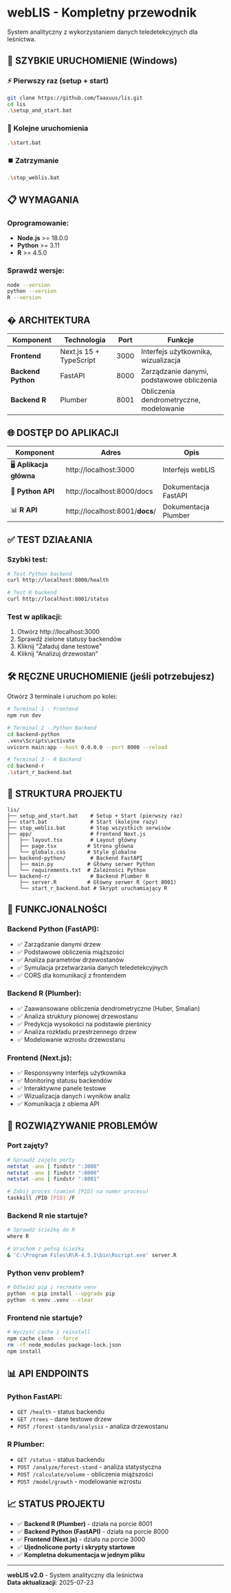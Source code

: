 # webLIS - Kompletny przewodnik

System analityczny z wykorzystaniem danych teledetekcyjnych dla leśnictwa.

## 🚀 SZYBKIE URUCHOMIENIE (Windows)

### ⚡ Pierwszy raz (setup + start)

```bash
git clone https://github.com/Taaxuus/lis.git
cd lis
.\setup_and_start.bat
```

### 🔄 Kolejne uruchomienia

```bash
.\start.bat
```

### ⏹️ Zatrzymanie

```bash
.\stop_weblis.bat
```

## 📋 WYMAGANIA

### Oprogramowanie:

- **Node.js** >= 18.0.0
- **Python** >= 3.11
- **R** >= 4.5.0

### Sprawdź wersje:

```bash
node --version
python --version
R --version
```

## �️ ARCHITEKTURA

| Komponent          | Technologia             | Port | Funkcje                                   |
| ------------------ | ----------------------- | ---- | ----------------------------------------- |
| **Frontend**       | Next.js 15 + TypeScript | 3000 | Interfejs użytkownika, wizualizacja       |
| **Backend Python** | FastAPI                 | 8000 | Zarządzanie danymi, podstawowe obliczenia |
| **Backend R**      | Plumber                 | 8001 | Obliczenia dendrometryczne, modelowanie   |

## 🌐 DOSTĘP DO APLIKACJI

| Komponent               | Adres                           | Opis                 |
| ----------------------- | ------------------------------- | -------------------- |
| 🖥️ **Aplikacja główna** | http://localhost:3000           | Interfejs webLIS     |
| 🐍 **Python API**       | http://localhost:8000/docs      | Dokumentacja FastAPI |
| 📊 **R API**            | http://localhost:8001/**docs**/ | Dokumentacja Plumber |

## ✅ TEST DZIAŁANIA

### Szybki test:

```bash
# Test Python backend
curl http://localhost:8000/health

# Test R backend
curl http://localhost:8001/status
```

### Test w aplikacji:

1. Otwórz http://localhost:3000
2. Sprawdź zielone statusy backendów
3. Kliknij "Załaduj dane testowe"
4. Kliknij "Analizuj drzewostan"

## 🛠️ RĘCZNE URUCHOMIENIE (jeśli potrzebujesz)

Otwórz 3 terminale i uruchom po kolei:

```bash
# Terminal 1 - Frontend
npm run dev

# Terminal 2 - Python Backend
cd backend-python
.venv\Scripts\activate
uvicorn main:app --host 0.0.0.0 --port 8000 --reload

# Terminal 3 - R Backend
cd backend-r
.\start_r_backend.bat
```

## 📁 STRUKTURA PROJEKTU

```
lis/
├── setup_and_start.bat    # Setup + Start (pierwszy raz)
├── start.bat              # Start (kolejne razy)
├── stop_weblis.bat        # Stop wszystkich serwisów
├── app/                   # Frontend Next.js
│   ├── layout.tsx         # Layout główny
│   ├── page.tsx          # Strona główna
│   └── globals.css       # Style globalne
├── backend-python/        # Backend FastAPI
│   ├── main.py           # Główny serwer Python
│   └── requirements.txt  # Zależności Python
└── backend-r/             # Backend Plumber R
    ├── server.R          # Główny serwer R (port 8001)
    └── start_r_backend.bat # Skrypt uruchamiający R
```

## 🎯 FUNKCJONALNOŚCI

### Backend Python (FastAPI):

- ✅ Zarządzanie danymi drzew
- ✅ Podstawowe obliczenia miąższości
- ✅ Analiza parametrów drzewostanów
- ✅ Symulacja przetwarzania danych teledetekcyjnych
- ✅ CORS dla komunikacji z frontendem

### Backend R (Plumber):

- ✅ Zaawansowane obliczenia dendrometryczne (Huber, Smalian)
- ✅ Analiza struktury pionowej drzewostanu
- ✅ Predykcja wysokości na podstawie pierśnicy
- ✅ Analiza rozkładu przestrzennego drzew
- ✅ Modelowanie wzrostu drzewostanu

### Frontend (Next.js):

- ✅ Responsywny interfejs użytkownika
- ✅ Monitoring statusu backendów
- ✅ Interaktywne panele testowe
- ✅ Wizualizacja danych i wyników analiz
- ✅ Komunikacja z obiema API

## 🔧 ROZWIĄZYWANIE PROBLEMÓW

### Port zajęty?

```bash
# Sprawdź zajęte porty
netstat -ano | findstr ":3000"
netstat -ano | findstr ":8000"
netstat -ano | findstr ":8001"

# Zabij proces (zamień [PID] na numer procesu)
taskkill /PID [PID] /F
```

### Backend R nie startuje?

```bash
# Sprawdź ścieżkę do R
where R

# Uruchom z pełną ścieżką
& 'C:\Program Files\R\R-4.5.1\bin\Rscript.exe' server.R
```

### Python venv problem?

```bash
# Odśwież pip i recreate venv
python -m pip install --upgrade pip
python -m venv .venv --clear
```

### Frontend nie startuje?

```bash
# Wyczyść cache i reinstall
npm cache clean --force
rm -rf node_modules package-lock.json
npm install
```

## 📊 API ENDPOINTS

### Python FastAPI:

- `GET /health` - status backendu
- `GET /trees` - dane testowe drzew
- `POST /forest-stands/analysis` - analiza drzewostanu

### R Plumber:

- `GET /status` - status backendu
- `POST /analyze/forest-stand` - analiza statystyczna
- `POST /calculate/volume` - obliczenia miąższości
- `POST /model/growth` - modelowanie wzrostu

## 📈 STATUS PROJEKTU

- ✅ **Backend R (Plumber)** - działa na porcie 8001
- ✅ **Backend Python (FastAPI)** - działa na porcie 8000
- ✅ **Frontend (Next.js)** - działa na porcie 3000
- ✅ **Ujednolicone porty i skrypty startowe**
- ✅ **Kompletna dokumentacja w jednym pliku**

---

**webLIS v2.0** - System analityczny dla leśnictwa  
**Data aktualizacji**: 2025-07-23
